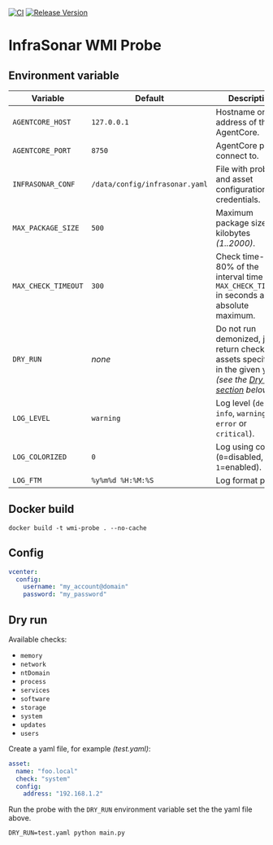[![CI](https://github.com/infrasonar/wmi-probe/workflows/CI/badge.svg)](https://github.com/infrasonar/wmi-probe/actions)
[![Release Version](https://img.shields.io/github/release/infrasonar/wmi-probe)](https://github.com/infrasonar/wmi-probe/releases)

# InfraSonar WMI Probe

## Environment variable

Variable            | Default                        | Description
------------------- | ------------------------------ | ------------
`AGENTCORE_HOST`    | `127.0.0.1`                    | Hostname or Ip address of the AgentCore.
`AGENTCORE_PORT`    | `8750`                         | AgentCore port to connect to.
`INFRASONAR_CONF`   | `/data/config/infrasonar.yaml` | File with probe and asset configuration like credentials.
`MAX_PACKAGE_SIZE`  | `500`                          | Maximum package size in kilobytes _(1..2000)_.
`MAX_CHECK_TIMEOUT` | `300`                          | Check time-out is 80% of the interval time with `MAX_CHECK_TIMEOUT` in seconds as absolute maximum.
`DRY_RUN`           | _none_                         | Do not run demonized, just return checks and assets specified in the given yaml _(see the [Dry run section](#dry-run) below)_.
`LOG_LEVEL`         | `warning`                      | Log level (`debug`, `info`, `warning`, `error` or `critical`).
`LOG_COLORIZED`     | `0`                            | Log using colors (`0`=disabled, `1`=enabled).
`LOG_FTM`           | `%y%m%d %H:%M:%S`              | Log format prefix.

## Docker build

```
docker build -t wmi-probe . --no-cache
```

## Config

```yaml
vcenter:
  config:
    username: "my_account@domain"
    password: "my_password"
```

## Dry run

Available checks:
- `memory`
- `network`
- `ntDomain`
- `process`
- `services`
- `software`
- `storage`
- `system`
- `updates`
- `users`

Create a yaml file, for example _(test.yaml)_:

```yaml
asset:
  name: "foo.local"
  check: "system"
  config:
    address: "192.168.1.2"
```

Run the probe with the `DRY_RUN` environment variable set the the yaml file above.

```
DRY_RUN=test.yaml python main.py
```

